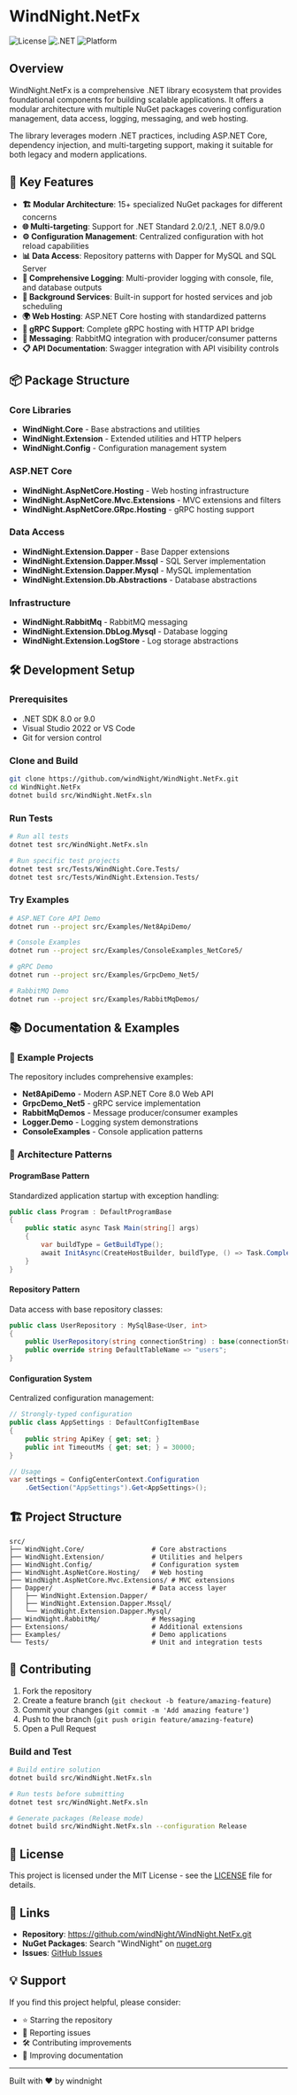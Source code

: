 # WindNight.NetFx

![License](https://img.shields.io/badge/license-MIT-blue.svg)
![.NET](https://img.shields.io/badge/.NET-8.0%20%7C%209.0-blue)
![Platform](https://img.shields.io/badge/platform-.NET%20Standard%202.0%2B-lightgrey)

## Overview

WindNight.NetFx is a comprehensive .NET library ecosystem that provides foundational components for building scalable applications. It offers a modular architecture with multiple NuGet packages covering configuration management, data access, logging, messaging, and web hosting.

The library leverages modern .NET practices, including ASP.NET Core, dependency injection, and multi-targeting support, making it suitable for both legacy and modern applications.

## 🚀 Key Features

- **🏗️ Modular Architecture**: 15+ specialized NuGet packages for different concerns
- **🌐 Multi-targeting**: Support for .NET Standard 2.0/2.1, .NET 8.0/9.0
- **⚙️ Configuration Management**: Centralized configuration with hot reload capabilities
- **📊 Data Access**: Repository patterns with Dapper for MySQL and SQL Server
- **📝 Comprehensive Logging**: Multi-provider logging with console, file, and database outputs
- **🔄 Background Services**: Built-in support for hosted services and job scheduling
- **🌍 Web Hosting**: ASP.NET Core hosting with standardized patterns
- **📡 gRPC Support**: Complete gRPC hosting with HTTP API bridge
- **🐰 Messaging**: RabbitMQ integration with producer/consumer patterns
- **📋 API Documentation**: Swagger integration with API visibility controls

## 📦 Package Structure

### Core Libraries
- **WindNight.Core** - Base abstractions and utilities
- **WindNight.Extension** - Extended utilities and HTTP helpers
- **WindNight.Config** - Configuration management system

### ASP.NET Core
- **WindNight.AspNetCore.Hosting** - Web hosting infrastructure
- **WindNight.AspNetCore.Mvc.Extensions** - MVC extensions and filters
- **WindNight.AspNetCore.GRpc.Hosting** - gRPC hosting support

### Data Access
- **WindNight.Extension.Dapper** - Base Dapper extensions
- **WindNight.Extension.Dapper.Mssql** - SQL Server implementation
- **WindNight.Extension.Dapper.Mysql** - MySQL implementation
- **WindNight.Extension.Db.Abstractions** - Database abstractions

### Infrastructure
- **WindNight.RabbitMq** - RabbitMQ messaging
- **WindNight.Extension.DbLog.Mysql** - Database logging
- **WindNight.Extension.LogStore** - Log storage abstractions

## 🛠️ Development Setup

### Prerequisites

- .NET SDK 8.0 or 9.0
- Visual Studio 2022 or VS Code
- Git for version control

### Clone and Build

```bash
git clone https://github.com/windNight/WindNight.NetFx.git
cd WindNight.NetFx
dotnet build src/WindNight.NetFx.sln
```

### Run Tests

```bash
# Run all tests
dotnet test src/WindNight.NetFx.sln

# Run specific test projects
dotnet test src/Tests/WindNight.Core.Tests/
dotnet test src/Tests/WindNight.Extension.Tests/
```

### Try Examples

```bash
# ASP.NET Core API Demo
dotnet run --project src/Examples/Net8ApiDemo/

# Console Examples
dotnet run --project src/Examples/ConsoleExamples_NetCore5/

# gRPC Demo
dotnet run --project src/Examples/GrpcDemo_Net5/

# RabbitMQ Demo
dotnet run --project src/Examples/RabbitMqDemos/
```

## 📚 Documentation & Examples

### 📁 Example Projects

The repository includes comprehensive examples:

- **Net8ApiDemo** - Modern ASP.NET Core 8.0 Web API
- **GrpcDemo_Net5** - gRPC service implementation
- **RabbitMqDemos** - Message producer/consumer examples
- **Logger.Demo** - Logging system demonstrations
- **ConsoleExamples** - Console application patterns

### 🔧 Architecture Patterns

#### ProgramBase Pattern
Standardized application startup with exception handling:

```csharp
public class Program : DefaultProgramBase
{
    public static async Task Main(string[] args)
    {
        var buildType = GetBuildType();
        await InitAsync(CreateHostBuilder, buildType, () => Task.CompletedTask, args);
    }
}
```

#### Repository Pattern
Data access with base repository classes:

```csharp
public class UserRepository : MySqlBase<User, int>
{
    public UserRepository(string connectionString) : base(connectionString) { }
    public override string DefaultTableName => "users";
}
```

#### Configuration System
Centralized configuration management:

```csharp
// Strongly-typed configuration
public class AppSettings : DefaultConfigItemBase
{
    public string ApiKey { get; set; }
    public int TimeoutMs { get; set; } = 30000;
}

// Usage
var settings = ConfigCenterContext.Configuration
    .GetSection("AppSettings").Get<AppSettings>();
```

## 🏗️ Project Structure

```
src/
├── WindNight.Core/                 # Core abstractions
├── WindNight.Extension/            # Utilities and helpers  
├── WindNight.Config/               # Configuration system
├── WindNight.AspNetCore.Hosting/   # Web hosting
├── WindNight.AspNetCore.Mvc.Extensions/ # MVC extensions
├── Dapper/                         # Data access layer
│   ├── WindNight.Extension.Dapper/
│   ├── WindNight.Extension.Dapper.Mssql/
│   └── WindNight.Extension.Dapper.Mysql/
├── WindNight.RabbitMq/             # Messaging
├── Extensions/                     # Additional extensions
├── Examples/                       # Demo applications
└── Tests/                          # Unit and integration tests
```

## 🤝 Contributing

1. Fork the repository
2. Create a feature branch (`git checkout -b feature/amazing-feature`)
3. Commit your changes (`git commit -m 'Add amazing feature'`)
4. Push to the branch (`git push origin feature/amazing-feature`)
5. Open a Pull Request

### Build and Test

```bash
# Build entire solution
dotnet build src/WindNight.NetFx.sln

# Run tests before submitting
dotnet test src/WindNight.NetFx.sln

# Generate packages (Release mode)
dotnet build src/WindNight.NetFx.sln --configuration Release
```

## 📄 License

This project is licensed under the MIT License - see the [LICENSE](LICENSE) file for details.

## 🔗 Links

- **Repository**: https://github.com/windNight/WindNight.NetFx.git
- **NuGet Packages**: Search "WindNight" on [nuget.org](https://www.nuget.org/)
- **Issues**: [GitHub Issues](https://github.com/windNight/WindNight.NetFx/issues)

## 💡 Support

If you find this project helpful, please consider:
- ⭐ Starring the repository
- 🐛 Reporting issues
- 🛠️ Contributing improvements
- 📖 Improving documentation

---

Built with ❤️ by windnight
